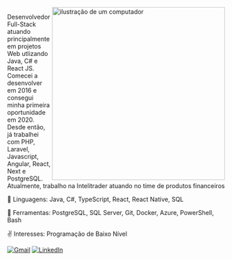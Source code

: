 <img src="https://raw.githubusercontent.com/MicaelliMedeiros/micaellimedeiros/master/image/computer-illustration.png" alt="ilustração de um computador" min-width="400px" max-width="400px" width="400px" align="right">

<p align="left"> 
  Desenvolvedor Full-Stack atuando principalmente em projetos Web utlizando Java, C# e React JS. Comecei a desenvolver em  2016 e consegui minha primeira oportunidade em 2020. Desde então, já trabalhei com PHP, Laravel, Javascript, Angular, React, Next e PostgreSQL. Atualmente, trabalho na Intelitrader atuando no time de produtos financeiros
</p>

<p align="left">
  🦄 Linguagens: Java, C#, TypeScript, React, React Native, SQL
</p>

<p align="left">
  💼 Ferramentas: PostgreSQL, SQL Server, Git, Docker, Azure, PowerShell, Bash
</p>

<p>
   ✌️ Interesses: Programação de Baixo Nível 
</p>

<p align="left">
  <a href="mailto:leonardocsbloise@gmail.com" title="Gmail">
  <img src="https://img.shields.io/badge/-Gmail-FF0000?style=flat-square&labelColor=FF0000&logo=gmail&logoColor=white&link=mailto:leonardocsbloise@gmail.com" alt="Gmail"/></a>
  <a href="https://www.linkedin.com/in/bloiseleo/" title="LinkedIn">
  <img src="https://img.shields.io/badge/-Linkedin-0e76a8?style=flat-square&logo=Linkedin&logoColor=white&link=https://www.linkedin.com/in/bloiseleo/" alt="LinkedIn"/></a>
</p>
